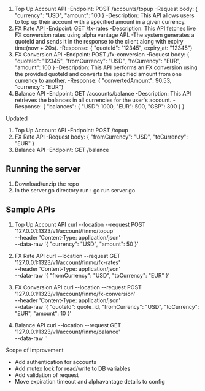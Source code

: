 1. Top Up Account API
    -Endpoint: POST /accounts/topup
    -Request body: { "currency": "USD", "amount": 100 }
    -Description: This API allows users to top up their account with a specified amount in a given currency.
2. FX Rate API
    -Endpoint: GET /fx-rates
    -Description: This API fetches live FX conversion rates using alpha vantage API.
    -The system generates a quoteId and sends it in the response to the client along with expiry time(now + 20s).
    -Response: { "quoteId": "12345", expiry_at: "12345"}
3. FX Conversion API
    -Endpoint: POST /fx-conversion
    -Request body: { "quoteId": "12345", "fromCurrency": "USD", "toCurrency": "EUR", "amount": 100 }
    -Description: This API performs an FX conversion using the provided quoteId and converts the specified amount from one currency to another.
    -Response: { "convertedAmount": 90.53, "currency": "EUR"}
4. Balance API
    -Endpoint: GET /accounts/balance
    -Description: This API retrieves the balances in all currencies for the user's account.
    -Response: { "balances": { "USD": 1000, "EUR": 500, "GBP": 300 } }


Updated
1. Top Up Account API
    -Endpoint: POST /topup
2. FX Rate API
    -Request body: { "fromCurrency": "USD", "toCurrency": "EUR" }
4. Balance API
    -Endpoint: GET /balance

## Running the server
1. Download/unzip the repo
2. In the server.go directory run : go run server.go


## Sample APIs

1. Top Up Account API
curl --location --request POST '127.0.0.1:1323/v1/account/finmo/topup' \
--header 'Content-Type: application/json' \
--data-raw '{ "currency": "USD", "amount": 50 }'

2. FX Rate API
curl --location --request GET '127.0.0.1:1323/v1/account/finmo/fx-rates' \
--header 'Content-Type: application/json' \
--data-raw '{
    "fromCurrency": "USD",
    "toCurrency": "EUR"
}'

3. FX Conversion API
curl --location --request POST '127.0.0.1:1323/v1/account/finmo/fx-conversion' \
--header 'Content-Type: application/json' \
--data-raw '{
    "quoteId": quote_id,
    "fromCurrency": "USD",
    "toCurrency": "EUR",
    "amount": 10
}'

4. Balance API
curl --location --request GET '127.0.0.1:1323/v1/account/finmo/balance' \
--data-raw ''


Scope of Improvement
- Add authentication for accounts
- Add mutex lock for read/write to DB variables
- Add validation of request
- Move expiration timeout and alphavantage details to config 